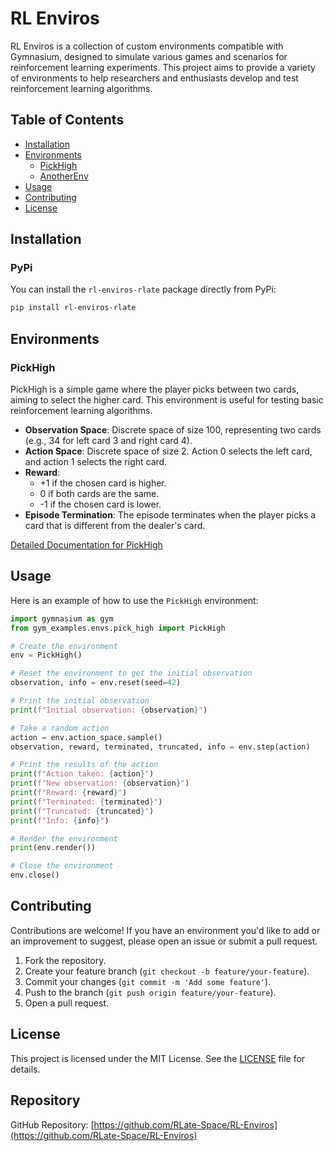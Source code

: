 # RL Enviros

RL Enviros is a collection of custom environments compatible with Gymnasium, designed to simulate various games and scenarios for reinforcement learning experiments. This project aims to provide a variety of environments to help researchers and enthusiasts develop and test reinforcement learning algorithms.

## Table of Contents

- [Installation](#installation)
- [Environments](#environments)
  - [PickHigh](#pickhigh)
  - [AnotherEnv](#anotherenv)
- [Usage](#usage)
- [Contributing](#contributing)
- [License](#license)

## Installation

### PyPi

You can install the `rl-enviros-rlate` package directly from PyPi:

```bash
pip install rl-enviros-rlate
```

## Environments

### PickHigh

PickHigh is a simple game where the player picks between two cards, aiming to select the higher card. This environment is useful for testing basic reinforcement learning algorithms.

- **Observation Space**: Discrete space of size 100, representing two cards (e.g., 34 for left card 3 and right card 4).
- **Action Space**: Discrete space of size 2. Action 0 selects the left card, and action 1 selects the right card.
- **Reward**:
    - +1 if the chosen card is higher.
    - 0 if both cards are the same.
    - -1 if the chosen card is lower.
- **Episode Termination**: The episode terminates when the player picks a card that is different from the dealer's card.

[Detailed Documentation for PickHigh](src/gymnasium_rlate/pick_high/README.md)

## Usage

Here is an example of how to use the `PickHigh` environment:

```python
import gymnasium as gym
from gym_examples.envs.pick_high import PickHigh

# Create the environment
env = PickHigh()

# Reset the environment to get the initial observation
observation, info = env.reset(seed=42)

# Print the initial observation
print(f"Initial observation: {observation}")

# Take a random action
action = env.action_space.sample()
observation, reward, terminated, truncated, info = env.step(action)

# Print the results of the action
print(f"Action taken: {action}")
print(f"New observation: {observation}")
print(f"Reward: {reward}")
print(f"Terminated: {terminated}")
print(f"Truncated: {truncated}")
print(f"Info: {info}")

# Render the environment
print(env.render())

# Close the environment
env.close()
```

## Contributing

Contributions are welcome! If you have an environment you'd like to add or an improvement to suggest, please open an issue or submit a pull request.

1. Fork the repository.
2. Create your feature branch (`git checkout -b feature/your-feature`).
3. Commit your changes (`git commit -m 'Add some feature'`).
4. Push to the branch (`git push origin feature/your-feature`).
5. Open a pull request.

## License

This project is licensed under the MIT License. See the [LICENSE](LICENSE) file for details.

## Repository

GitHub Repository: [https://github.com/RLate-Space/RL-Enviros](https://github.com/RLate-Space/RL-Enviros)